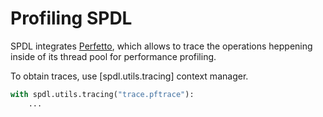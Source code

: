 # Profiling SPDL

SPDL integrates [Perfetto](https://perfetto.dev/), which allows to trace the operations heppening inside of its thread pool for performance profiling.

To obtain traces, use [spdl.utils.tracing] context manager.

```python
with spdl.utils.tracing("trace.pftrace"):
    ...
```